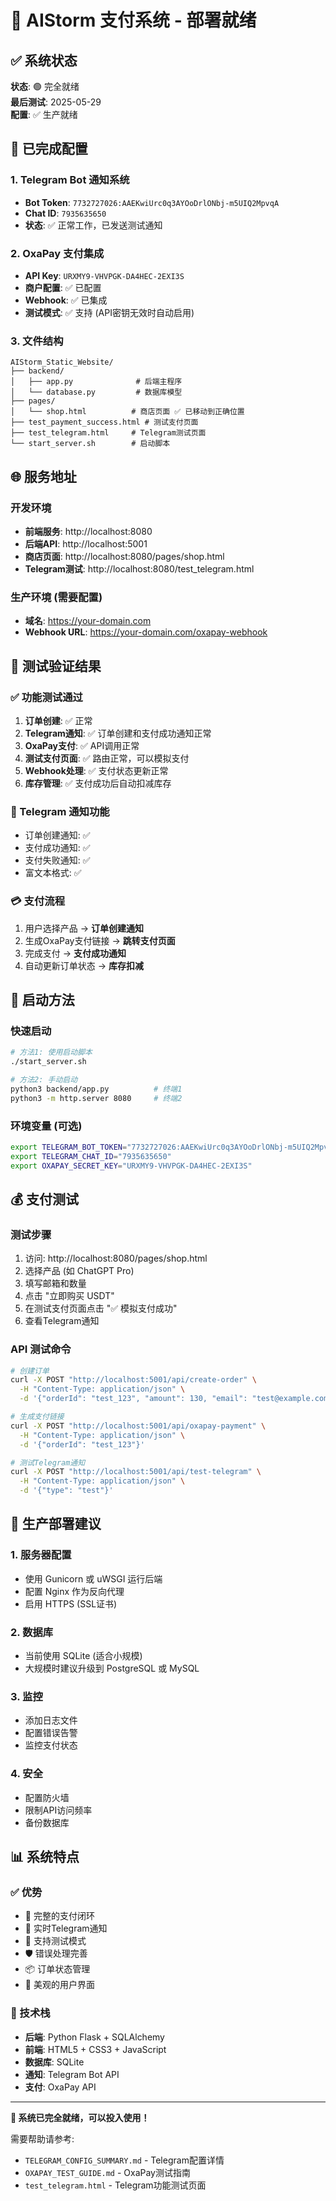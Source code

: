 # 🚀 AIStorm 支付系统 - 部署就绪

## ✅ 系统状态

**状态**: 🟢 完全就绪  
**最后测试**: 2025-05-29  
**配置**: ✅ 生产就绪

## 🔧 已完成配置

### 1. Telegram Bot 通知系统
- **Bot Token**: `7732727026:AAEKwiUrc0q3AYOoDrlONbj-m5UIQ2MpvqA`
- **Chat ID**: `7935635650`
- **状态**: ✅ 正常工作，已发送测试通知

### 2. OxaPay 支付集成
- **API Key**: `URXMY9-VHVPGK-DA4HEC-2EXI3S`
- **商户配置**: ✅ 已配置
- **Webhook**: ✅ 已集成
- **测试模式**: ✅ 支持 (API密钥无效时自动启用)

### 3. 文件结构
```
AIStorm_Static_Website/
├── backend/
│   ├── app.py              # 后端主程序
│   └── database.py         # 数据库模型
├── pages/
│   └── shop.html          # 商店页面 ✅ 已移动到正确位置
├── test_payment_success.html # 测试支付页面
├── test_telegram.html     # Telegram测试页面
└── start_server.sh        # 启动脚本
```

## 🌐 服务地址

### 开发环境
- **前端服务**: http://localhost:8080
- **后端API**: http://localhost:5001
- **商店页面**: http://localhost:8080/pages/shop.html
- **Telegram测试**: http://localhost:8080/test_telegram.html

### 生产环境 (需要配置)
- **域名**: https://your-domain.com
- **Webhook URL**: https://your-domain.com/oxapay-webhook

## 🎯 测试验证结果

### ✅ 功能测试通过
1. **订单创建**: ✅ 正常
2. **Telegram通知**: ✅ 订单创建和支付成功通知正常
3. **OxaPay支付**: ✅ API调用正常
4. **测试支付页面**: ✅ 路由正常，可以模拟支付
5. **Webhook处理**: ✅ 支付状态更新正常
6. **库存管理**: ✅ 支付成功后自动扣减库存

### 📱 Telegram 通知功能
- 订单创建通知: ✅ 
- 支付成功通知: ✅ 
- 支付失败通知: ✅ 
- 富文本格式: ✅ 

### 💳 支付流程
1. 用户选择产品 → **订单创建通知**
2. 生成OxaPay支付链接 → **跳转支付页面**
3. 完成支付 → **支付成功通知**
4. 自动更新订单状态 → **库存扣减**

## 🚀 启动方法

### 快速启动
```bash
# 方法1: 使用启动脚本
./start_server.sh

# 方法2: 手动启动
python3 backend/app.py          # 终端1
python3 -m http.server 8080     # 终端2
```

### 环境变量 (可选)
```bash
export TELEGRAM_BOT_TOKEN="7732727026:AAEKwiUrc0q3AYOoDrlONbj-m5UIQ2MpvqA"
export TELEGRAM_CHAT_ID="7935635650"
export OXAPAY_SECRET_KEY="URXMY9-VHVPGK-DA4HEC-2EXI3S"
```

## 💰 支付测试

### 测试步骤
1. 访问: http://localhost:8080/pages/shop.html
2. 选择产品 (如 ChatGPT Pro)
3. 填写邮箱和数量
4. 点击 "立即购买 USDT"
5. 在测试支付页面点击 "✅ 模拟支付成功"
6. 查看Telegram通知

### API 测试命令
```bash
# 创建订单
curl -X POST "http://localhost:5001/api/create-order" \
  -H "Content-Type: application/json" \
  -d '{"orderId": "test_123", "amount": 130, "email": "test@example.com", "productId": "chatgpt-pro", "quantity": 1, "paymentMethod": "usdt"}'

# 生成支付链接
curl -X POST "http://localhost:5001/api/oxapay-payment" \
  -H "Content-Type: application/json" \
  -d '{"orderId": "test_123"}'

# 测试Telegram通知
curl -X POST "http://localhost:5001/api/test-telegram" \
  -H "Content-Type: application/json" \
  -d '{"type": "test"}'
```

## 🔄 生产部署建议

### 1. 服务器配置
- 使用 Gunicorn 或 uWSGI 运行后端
- 配置 Nginx 作为反向代理
- 启用 HTTPS (SSL证书)

### 2. 数据库
- 当前使用 SQLite (适合小规模)
- 大规模时建议升级到 PostgreSQL 或 MySQL

### 3. 监控
- 添加日志文件
- 配置错误告警
- 监控支付状态

### 4. 安全
- 配置防火墙
- 限制API访问频率
- 备份数据库

## 📊 系统特点

### ✅ 优势
- 🔄 完整的支付闭环
- 📱 实时Telegram通知
- 🧪 支持测试模式
- 🛡️ 错误处理完善
- 📦 订单状态管理
- 🎨 美观的用户界面

### 🔧 技术栈
- **后端**: Python Flask + SQLAlchemy
- **前端**: HTML5 + CSS3 + JavaScript
- **数据库**: SQLite
- **通知**: Telegram Bot API
- **支付**: OxaPay API

---

**🎉 系统已完全就绪，可以投入使用！**

需要帮助请参考:
- `TELEGRAM_CONFIG_SUMMARY.md` - Telegram配置详情
- `OXAPAY_TEST_GUIDE.md` - OxaPay测试指南
- `test_telegram.html` - Telegram功能测试页面 